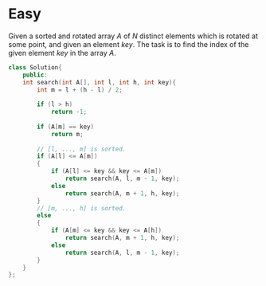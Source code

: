 # Easy

Given a sorted and rotated array $A$ of $N$ distinct elements which is rotated at some point, and given an element $key$. The task is to find the index of the given element $key$ in the array $A$.

```cpp
class Solution{
    public:
    int search(int A[], int l, int h, int key){
        int m = l + (h - l) / 2;
        
        if (l > h)
            return -1;
        
        if (A[m] == key)
            return m;
            
        // [l, ..., m] is sorted.
        if (A[l] <= A[m])
        {
            if (A[l] <= key && key <= A[m])
                return search(A, l, m - 1, key);
            else
                return search(A, m + 1, h, key);
        }
        // [m, ..., h] is sorted.
        else
        {
            if (A[m] <= key && key <= A[h])
                return search(A, m + 1, h, key);
            else
                return search(A, l, m - 1, key);
        }
    }
};
```
